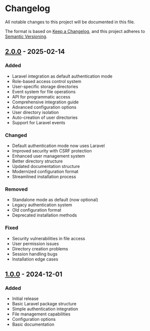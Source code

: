 # Changelog

All notable changes to this project will be documented in this file.

The format is based on [Keep a Changelog](https://keepachangelog.com/en/1.0.0/),
and this project adheres to [Semantic Versioning](https://semver.org/spec/v2.0.0.html).

## [2.0.0] - 2025-02-14

### Added
- Laravel integration as default authentication mode
- Role-based access control system
- User-specific storage directories
- Event system for file operations
- API for programmatic access
- Comprehensive integration guide
- Advanced configuration options
- User directory isolation
- Auto-creation of user directories
- Support for Laravel events

### Changed
- Default authentication mode now uses Laravel
- Improved security with CSRF protection
- Enhanced user management system
- Better directory structure
- Updated documentation structure
- Modernized configuration format
- Streamlined installation process

### Removed
- Standalone mode as default (now optional)
- Legacy authentication system
- Old configuration format
- Deprecated installation methods

### Fixed
- Security vulnerabilities in file access
- User permission issues
- Directory creation problems
- Session handling bugs
- Installation edge cases

## [1.0.0] - 2024-12-01

### Added
- Initial release
- Basic Laravel package structure
- Simple authentication integration
- File management capabilities
- Configuration options
- Basic documentation

[2.0.0]: https://github.com/senasgr-eth/laravel-kodexplorer/compare/v1.0.0...v2.0.0
[1.0.0]: https://github.com/senasgr-eth/laravel-kodexplorer/releases/tag/v1.0.0
